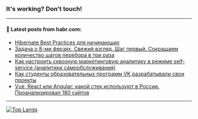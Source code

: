 ### It's working? Don't touch!

---
<!--
#### 🛠️ Technical stack:

![C++](https://img.shields.io/badge/C++-informational?logo=c%2B%2B&style=flat&logoColor=white&color=9C033A)
![Java](https://img.shields.io/badge/Java-informational?logo=java&style=flat&logoColor=white&color=007396)
![Kotlin](https://img.shields.io/badge/Kotlin-informational?logo=Kotlin&style=flat&logoColor=white&color=0095D5)
![JS](https://img.shields.io/badge/JS-informational?logo=javaScript&style=flat&logoColor=black&color=F7Df1E) <br>
![HTML5](https://img.shields.io/badge/HTML5-informational?logo=html5&style=flat&logoColor=white&color=E34F26)
![CSS3](https://img.shields.io/badge/CSS3-informational?logo=css3&style=flat&logoColor=white&color=157286)
![Sass](https://img.shields.io/badge/Saas-informational?logo=sass&style=flat&logoColor=white&color=hotpink)
![PHP](https://img.shields.io/badge/PHP-informational?logo=php&style=flat&logoColor=white&color=777BB4) <br>
![WebPAck](https://img.shields.io/badge/WebPack-informational?logo=webPack&style=flat&logoColor=white&color=FF6F00)
![Bootstrap](https://img.shields.io/badge/Bootstrap-informational?logo=Bootstrap&style=flat&logoColor=white&color=7952B3)
![MySQL](https://img.shields.io/badge/MySQL-informational?logo=MySQL&style=flat&logoColor=white&color=00f) <br>
![NodeJS](https://img.shields.io/badge/NodeJS-informational?logo=node.js&style=flat&logoColor=white&color=43853D)
![Spring](https://img.shields.io/badge/Spring-informational?logo=Spring&style=flat&logoColor=white&color=0A9EDC)
![Angular](https://img.shields.io/badge/Vue-informational?logo=vue.js&style=flat&logoColor=white&color=red)
![Git](https://img.shields.io/badge/Git-informational?logo=git&style=flat&logoColor=white&color=darkorange)

___
-->

#### 💬 Latest posts from habr.com:

<!-- BLOG-POST-LIST:START -->
- [Hibernate Best Practices для начинающих](https://habr.com/ru/post/679216/?utm_source=habrahabr&utm_medium=rss&utm_campaign=679216)
- [Задача о 8-ми ферзях. Свежий взгляд. Шаг первый. Сокращаем количество шагов перебора в три раза](https://habr.com/ru/post/679200/?utm_source=habrahabr&utm_medium=rss&utm_campaign=679200)
- [Как настроить сквозную маркетинговую аналитику в режиме self-service &lpar;аналитики самообслуживания&rpar;](https://habr.com/ru/post/679136/?utm_source=habrahabr&utm_medium=rss&utm_campaign=679136)
- [Как студенты образовательных программ VK разрабатывали свои проекты](https://habr.com/ru/post/678908/?utm_source=habrahabr&utm_medium=rss&utm_campaign=678908)
- [Vue, React или Angular: какой стек используют в России. Проанализировал 180 сайтов](https://habr.com/ru/post/679150/?utm_source=habrahabr&utm_medium=rss&utm_campaign=679150)
<!-- BLOG-POST-LIST:END -->

---

[![Top Langs](https://github-readme-stats.vercel.app/api/top-langs/?username=zloylis&layout=compact&hide_border=true&theme=dracula)](https://github.com/zloylis)
